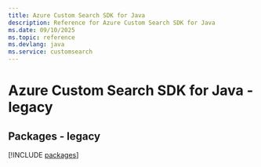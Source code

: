 ```yaml
---
title: Azure Custom Search SDK for Java
description: Reference for Azure Custom Search SDK for Java
ms.date: 09/10/2025
ms.topic: reference
ms.devlang: java
ms.service: customsearch
---
```

# Azure Custom Search SDK for Java - legacy
## Packages - legacy
[!INCLUDE [packages](custom-search-index.md)]